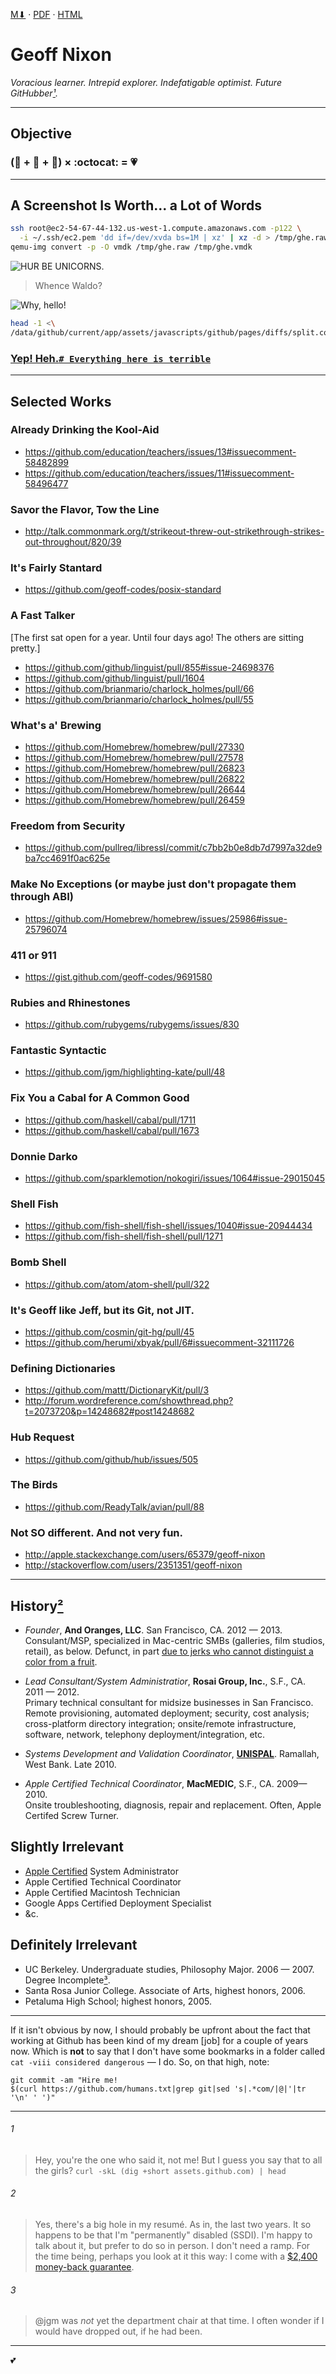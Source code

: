 [M⬇︎][MD] · [PDF][PDF] · [HTML][HTML]  

Geoff Nixon
===========
_Voracious learner._
_Intrepid explorer. Indefatigable optimist._
_Future GitHubber[¹](#-1)._

---------
Objective
---------

### (:city_sunrise: + :trolleybus: + :office:) × :octocat: = :heartpulse: ###

---------------------------------------
A Screenshot Is Worth... a Lot of Words
---------------------------------------

```sh
ssh root@ec2-54-67-44-132.us-west-1.compute.amazonaws.com -p122 \
  -i ~/.ssh/ec2.pem 'dd if=/dev/xvda bs=1M | xz' | xz -d > /tmp/ghe.raw
qemu-img convert -p -O vmdk /tmp/ghe.raw /tmp/ghe.vmdk
```

![HUR BE UNICORNS.][unicorns]

> Whence Waldo?

![Why, hello!][preflight-checks]

```sh
head -1 <\
/data/github/current/app/assets/javascripts/github/pages/diffs/split.coffee
```

### [Yep! Heh.`# Everything here is terrible`](https://cloud.githubusercontent.com/assets/98681/4139311/699ef6da-3399-11e4-8d8e-cf0a9e902867.gif)

--------------
Selected Works
--------------

### Already Drinking the Kool-Aid
 - https://github.com/education/teachers/issues/13#issuecomment-58482899
 - https://github.com/education/teachers/issues/11#issuecomment-58496477

### Savor the Flavor, Tow the Line
 - http://talk.commonmark.org/t/strikeout-threw-out-strikethrough-strikes-out-throughout/820/39

### It's Fairly Stantard
 - https://github.com/geoff-codes/posix-standard

### A Fast Talker  
[The first sat open for a year. Until four days ago! The others are sitting pretty.]
 - https://github.com/github/linguist/pull/855#issue-24698376  
 - https://github.com/github/linguist/pull/1604
 - https://github.com/brianmario/charlock_holmes/pull/66
 - https://github.com/brianmario/charlock_holmes/pull/55

### What's a' Brewing
 - https://github.com/Homebrew/homebrew/pull/27330
 - https://github.com/Homebrew/homebrew/pull/27578
 - https://github.com/Homebrew/homebrew/pull/26823
 - https://github.com/Homebrew/homebrew/pull/26822
 - https://github.com/Homebrew/homebrew/pull/26644
 - https://github.com/Homebrew/homebrew/pull/26459

### Freedom from Security
 - https://github.com/pullreq/libressl/commit/c7bb2b0e8db7d7997a32de9ba7cc4691f0ac625e

### Make No Exceptions (or maybe just don't propagate them through ABI)
 - https://github.com/Homebrew/homebrew/issues/25986#issue-25796074

### 411 or 911
 - https://gist.github.com/geoff-codes/9691580

### Rubies and Rhinestones
 - https://github.com/rubygems/rubygems/issues/830

### Fantastic Syntactic
 - https://github.com/jgm/highlighting-kate/pull/48

### Fix You a Cabal for A Common Good
 - https://github.com/haskell/cabal/pull/1711
 - https://github.com/haskell/cabal/pull/1673

### Donnie Darko
 - https://github.com/sparklemotion/nokogiri/issues/1064#issue-29015045

### Shell Fish
 - https://github.com/fish-shell/fish-shell/issues/1040#issue-20944434
 - https://github.com/fish-shell/fish-shell/pull/1271

### Bomb Shell
 - https://github.com/atom/atom-shell/pull/322

### It's Geoff like Jeff, but its Git, not JIT.
 - https://github.com/cosmin/git-hg/pull/45
 - https://github.com/herumi/xbyak/pull/6#issuecomment-32111726

### Defining Dictionaries
 - https://github.com/mattt/DictionaryKit/pull/3
 - http://forum.wordreference.com/showthread.php?t=2073720&p=14248682#post14248682

### Hub Request
 - https://github.com/github/hub/issues/505

### The Birds
 - https://github.com/ReadyTalk/avian/pull/88

### Not SO different. And not very fun.
 - http://apple.stackexchange.com/users/65379/geoff-nixon
 - http://stackoverflow.com/users/2351351/geoff-nixon


---------------
History[²](#-2)
---------------

 - _Founder_, __And Oranges, LLC__. San Francisco, CA. 2012 — 2013.  
  Consulant/MSP, specialized in Mac-centric SMBs (galleries, film studios, retail), as below.
  Defunct, in part [due to jerks who cannot distinguist a color from a fruit](orange).

 - _Lead Consultant/System Administratior_, __Rosai Group, Inc.__, S.F., CA. 2011 — 2012.  
 Primary technical consultant for midsize businesses in San Francisco. Remote provisioning, automated deployment; security, cost analysis; cross-platform directory integration; onsite/remote infrastructure, software, network, telephony deployment/integration, etc.

 - _Systems Development and Validation Coordinator_, __[UNISPAL](http://unispal.un.org/)__. Ramallah, West Bank. Late 2010.

 - _Apple Certified Technical Coordinator_, __MacMEDIC__, S.F., CA. 2009—2010.  
Onsite troubleshooting, diagnosis, repair and replacement. Often, Apple Certifed Screw Turner.


Slightly Irrelevant
-------------------
 - [Apple Certified](apples) System Administrator
 - Apple Certified Technical Coordinator
 - Apple Certified Macintosh Technician
 - Google Apps Certified Deployment Specialist
 - &c.

Definitely Irrelevant
---------------------
 - UC Berkeley. Undergraduate studies, Philosophy Major. 2006 — 2007. Degree Incomplete[³](#-3).
 - Santa Rosa Junior College. Associate of Arts, highest honors, 2006.
 - Petaluma High School; highest honors, 2005.

---

If it isn't obvious by now, I should probably be upfront about the fact that working at Github has been kind of my dream [job] for a couple of years now. Which is **not** to say that I don't have some bookmarks in a folder called `cat -viii considered dangerous` — I do. So, on that high, note:

```
git commit -am "Hire me!
$(curl https://github.com/humans.txt|grep git|sed 's|.*com/|@|'|tr '\n' ' ')"
```

---

###### 1
> Hey, you're the one who said it, not me! But I guess you say that to all the girls?
`curl -skL (dig +short assets.github.com) | head`

###### 2
> Yes, there's a big hole in my resumé. As in, the last two years. It so happens to be that I'm "permanently" disabled (SSDI). I'm happy to talk about it, but prefer to do so in person. I don't need a ramp. For the time being, perhaps you look at it this way: I come with a [$2,400 money-back guarantee](http://www.edd.ca.gov/jobs_and_training/WOTC_Employer_Guide.htm).

###### 3
> @jgm was _not_ yet the department chair at that time. I often wonder if I would have dropped out, if he had been.

[MD]:               https://github.com/geoff/master/md/resume.md/raw
[PDF]:              https://geoff-codes.github.io/geoff/resume.pdf
[HTML]:             https://geoff-codes.github.io/geoff/index.html
[apples]:           https://geoff-codes.github.io/geoff/html/applecertified.html
[oranges]:           https://geoff-codes.github.io/geoff/html/orange-cease-and-desist.htm
[unicorns]:         https://geoff-codes.github.io/geoff/img/HUR-BE-UNICORNS---aws-local-vm.png
[preflight-checks]: https://geoff-codes.github.io/geoff/img/hello-future-githubber---preflight-checks---contributing---ruby_concealer.png

---

:two_hearts:
